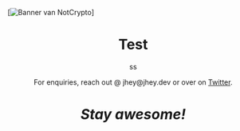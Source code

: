 [![Banner van NotCrypto]("https://github.com/NotCrypto/NotCrypto/raw/master/images/sevn-format.svg")]
<h1 align='center'> Test</h1>
<p align='center'>
ss
</p>
<p align='center'>For enquiries, reach out @ jhey@jhey.dev or over on <a href="https://twitter.com/jh3yy">Twitter</a>.</p>

<h1 align='center'><i>Stay awesome!</i></h1